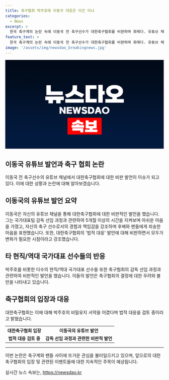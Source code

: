 ```yaml
---
title: 축구협회 박주호에 이동국 대응은 이건 아냐
categories:
  - News
excerpt: >
  한국 축구계의 논란 속에 이동국 전 축구선수가 대한축구협회를 비판하며 화제다. 유튜브 채널을 통해 국가대표 감독 이슈가 크고 아쉽다고 전했으며, 후배와 팬들에게 죄송한 마음을 토로했다. 또한 법적 대응을 지적하면서 변화가 필요하다고 당부했다. 축구계의 논란은 홍명보 감독 선임과 관련, 전력강화위원 박주호의 폭로로 이어지고 있으며, 축구협회는 법적 대응을 검토 중이라고 밝혔다.
feature_text: >
  한국 축구계의 논란 속에 이동국 전 축구선수가 대한축구협회를 비판하며 화제다. 유튜브 채널을 통해 국가대표 감독 이슈가 크고 아쉽다고 전했으며, 후배와 팬들에게 죄송한 마음을 토로했다. 또한 법적 대응을 지적하면서 변화가 필요하다고 당부했다. 축구계의 논란은 홍명보 감독 선임과 관련, 전력강화위원 박주호의 폭로로 이어지고 있으며, 축구협회는 법적 대응을 검토 중이라고 밝혔다.
image: '/assets/img/newsdao_breakingnews.jpg'
---
```


<p><img src="/assets/img/newsdao_breakingnews.jpg" alt="implanttips 속보" /></p>

<h2>이동국 유튜브 발언과 축구 협회 논란</h2>

<p data-ke-size="size16">이동국 전 축구선수의 유튜브 채널에서 대한축구협회에 대한 비판 발언이 이슈가 되고 있다. 이에 대한 상황과 논란에 대해 알아보겠습니다.</p>

<h2>이동국의 유튜브 발언 요약</h2>

<p data-ke-size="size16">이동국은 자신의 유튜브 채널을 통해 대한축구협회에 대한 비판적인 발언을 했습니다. 그는 국가대표팀 감독 선임 과정과 관련하여 5개월 이상의 시간을 지켜보며 아쉬운 마음을 가졌고, 자신의 축구 선수로서의 경험과 책임감을 강조하며 후배와 팬들에게 죄송한 마음을 표현했습니다. 또한, 대한축구협회의 '법적 대응' 발언에 대해 비판하면서 모두가 변화가 필요한 시점이라고 강조했습니다.</p>

<h2>타 현직/역대 국가대표 선수들의 반응</h2>

<p data-ke-size="size16">박주호를 비롯한 다수의 현직/역대 국가대표 선수들 또한 축구협회의 감독 선임 과정과 관련하여 비판적인 발언을 했습니다. 이들의 발언은 축구협회의 결정에 대한 우려와 불만을 나타내고 있습니다.</p>

<h2>축구협회의 입장과 대응</h2>

<p data-ke-size="size16">대한축구협회는 이에 대해 박주호의 비밀유지 서약을 어겼다며 법적 대응을 검토 중이라고 밝혔습니다.</p>

<table>
    <tr>
        <th>대한축구협회 입장</th>
        <th>이동국의 유튜브 발언</th>
    </tr>
    <tr>
        <td style="text-align: center; height: 17px;"><b>법적 대응 검토 중</b></td>
        <td style="text-align: center; height: 17px;"><b>감독 선임 과정과 관련한 비판적 발언</b></td>
    </tr>
</table>

<hr>

<p data-ke-size="size16">이번 논란은 축구계와 팬들 사이에 뜨거운 관심을 불러일으키고 있으며, 앞으로의 대한축구협회의 입장 및 관련된 이벤트들에 대한 지속적인 주목이 예상됩니다. </p>
실시간 뉴스 속보는, <a href="https://newsdao.kr" rel="dofollow">https://newsdao.kr</a>


